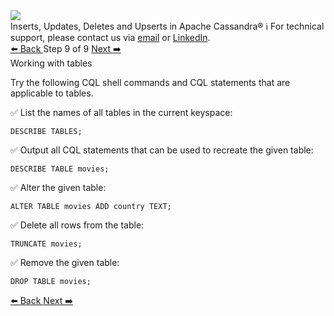<!-- TOP -->
<div class="top">
  <img src="https://datastax-academy.github.io/katapod-shared-assets/images/ds-academy-logo.svg" />
  <div class="scenario-title-section">
    <span class="scenario-title">Inserts, Updates, Deletes and Upserts in Apache Cassandra®</span>
    <span class="scenario-subtitle">ℹ️ For technical support, please contact us via <a href="mailto:aleksandr.volochnev@datastax.com">email</a> or <a href="https://dtsx.io/aleks">LinkedIn</a>.</span>
  </div>
</div>

<!-- NAVIGATION -->
<div id="navigation-top" class="navigation-top">
 <a href='command:katapod.loadPage?[{"step":"step8-cassandra"}]'
   class="btn btn-dark navigation-top-left">⬅️ Back
 </a>
<span class="step-count"> Step 9 of 9</span>
 <a href='command:katapod.loadPage?[{"step":"finish-cassandra"}]'
    class="btn btn-dark navigation-top-right">Next ➡️
  </a>
</div>

<!-- CONTENT -->

<div class="step-title">Working with tables</div>

Try the following CQL shell commands and CQL statements that are applicable to tables. 

✅ List the names of all tables in the current keyspace:
```
DESCRIBE TABLES;
```

✅ Output all CQL statements that can be used to recreate the given table:
```
DESCRIBE TABLE movies;
```

✅ Alter the given table:
```
ALTER TABLE movies ADD country TEXT;
```

✅ Delete all rows from the table:
```
TRUNCATE movies;
```

✅ Remove the given table:
```
DROP TABLE movies;
```

<!-- NAVIGATION -->
<div id="navigation-bottom" class="navigation-bottom">
 <a href='command:katapod.loadPage?[{"step":"step8-cassandra"}]'
   class="btn btn-dark navigation-bottom-left">⬅️ Back
 </a>
 <a href='command:katapod.loadPage?[{"step":"finish-cassandra"}]'
    class="btn btn-dark navigation-bottom-right">Next ➡️
  </a>
</div>


